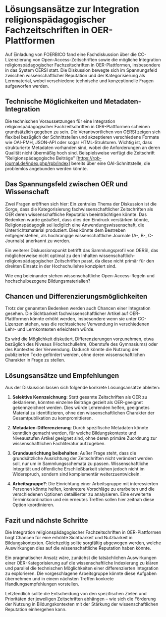 # Lösungsansätze zur Integration religionspädagogischer Fachzeitschriften in OER-Plattformen

Auf Einladung von FOERBICO fand eine Fachdiskussion über die CC-Lizenzierung von Open-Access-Zeitschriften sowie die mögliche Integration religionspädagogischer Fachzeitschriften in OER-Plattformen, insbesondere in das System OERSI statt. Die Diskussion bewegte sich im Spannungsfeld zwischen wissenschaftlicher Reputation und der Kategorisierung als Lernmaterial, wobei verschiedene technische und konzeptionelle Fragen aufgeworfen werden.

## Technische Möglichkeiten und Metadaten-Integration

Die technischen Voraussetzungen für eine Integration religionspädagogischer Fachzeitschriften in OER-Plattformen scheinen grundsätzlich gegeben zu sein. Die Verantwortlichen von OERSI zeigen sich flexibel bezüglich der Schnittstellen und akzeptieren verschiedene Formate wie OAI-PMH, JSON-API oder sogar HTML-Strukturen. Wichtig ist, dass strukturierte Metadaten vorhanden sind, wobei die Anforderungen an deren Qualität nicht übermäßig hoch sind. Beispielsweise verfügt die Zeitschrift "Religionspädagogische Beiträge" [https://rpb-journal.de/index.php/rpb/index]  bereits über eine OAI-Schnittstelle, die problemlos angebunden werden könnte.

## Das Spannungsfeld zwischen OER und Wissenschaft

Zwei Fragen eröffnen sich hier: Ein zentrales Thema der Diskussion ist die Sorge, dass die Kategorisierung fachwissenschaftlicher Zeitschriften als OER deren wissenschaftliche Reputation beeinträchtigen könnte. Das Bedenken wurde geäußert, dass dies den Eindruck verstärken könnte, Religionspädagogik sei lediglich eine Anwendungswissenschaft, die Unterrichtsmaterial produziert. Dies könnte dem Bestreben entgegenstehen, als hochrangige wissenschaftliche Journale (A-, B-, C-Journals) anerkannt zu werden.

Ein weiterer Diskussionspunkt betrifft das Sammlungsprofil von OERSI, das möglicherweise nicht optimal zu den Inhalten wissenschaftlich-religionspädagogischer Zeitschriften passt, da diese nicht primär für den direkten Einsatz in der Hochschullehre konzipiert sind.

Wie eng beieinander stehen wissenschaftliche Open-Access-Regeln und hochschulbezogene Bildungsmaterialien?


## Chancen und Differenzierungsmöglichkeiten

Trotz der genannten Bedenken werden auch Chancen einer Integration gesehen. Die Sichtbarkeit fachwissenschaftlicher Artikel auf OER-Plattformen könnte erhöht werden, insbesondere wenn sie unter CC-Lizenzen stehen, was die rechtssichere Verwendung in verschiedenen Lehr- und Lernkontexten erleichtern würde.

Es wird die Möglichkeit diskutiert, Differenzierungen vorzunehmen, etwa bezüglich des Niveaus (Hochschullehre, Oberstufe des Gymnasiums) oder des Kontextes der Verwendung. Dadurch könnte die Nutzung der publizierten Texte gefördert werden, ohne deren wissenschaftlichen Charakter in Frage zu stellen.

## Lösungsansätze und Empfehlungen

Aus der Diskussion lassen sich folgende konkrete Lösungsansätze ableiten:

1. **Selektive Kennzeichnung**: Statt gesamte Zeitschriften als OER zu deklarieren, könnten einzelne Beiträge gezielt als OER-geeignet gekennzeichnet werden. Dies würde Lehrenden helfen, geeignetes Material zu identifizieren, ohne den wissenschaftlichen Charakter der Gesamtpublikation zu kompromittieren.

2. **Metadaten-Differenzierung**: Durch spezifische Metadaten könnte kenntlich gemacht werden, für welche Bildungskontexte und Niveaustufen Artikel geeignet sind, ohne deren primäre Zuordnung zur wissenschaftlichen Fachliteratur aufzugeben.

3. **Grundausrichtung beibehalten**: Außer Frage steht, dass die grundsätzliche Ausrichtung der Zeitschriften nicht verändert werden soll, nur um in Sammlungsschemata zu passen. Wissenschaftliche Integrität und öffentliche Erschließbarkeit stehen jedoch nicht im Widerspruch, sondern sind komplementär weiterzuentwickeln.

4. **Arbeitsgruppe?**: Die Einrichtung einer Arbeitsgruppe mit interessierten Personen könnte helfen, konkretere Vorschläge zu erarbeiten und die verschiedenen Optionen detaillierter zu analysieren. Eine erweiterte Terminkoordination und ein erneutes Treffen sollen hier zeitnah diese Option koordinieren.

## Fazit und nächste Schritte

Die Integration religionspädagogischer Fachzeitschriften in OER-Plattformen birgt Chancen für eine erhöhte Sichtbarkeit und Nutzbarkeit in Bildungskontexten. Gleichzeitig sollte sorgfältig abgewogen werden, welche Auswirkungen dies auf die wissenschaftliche Reputation haben könnte.

Ein pragmatischer Ansatz wäre, zunächst die tatsächlichen Auswirkungen einer OER-Kategorisierung auf die wissenschaftliche Indexierung zu klären und parallel die technischen Möglichkeiten einer differenzierten Integration zu explorieren. Die vorgeschlagene Arbeitsgruppe könnte diese Aufgaben übernehmen und in einem nächsten Treffen konkrete Handlungsempfehlungen vorstellen.

Letztendlich sollte die Entscheidung von den spezifischen Zielen und Prioritäten der jeweiligen Zeitschriften abhängen – wie sich die Förderung der Nutzung in Bildungskontexten mit der Stärkung der wissenschaftlichen Reputation einhergehen kann.